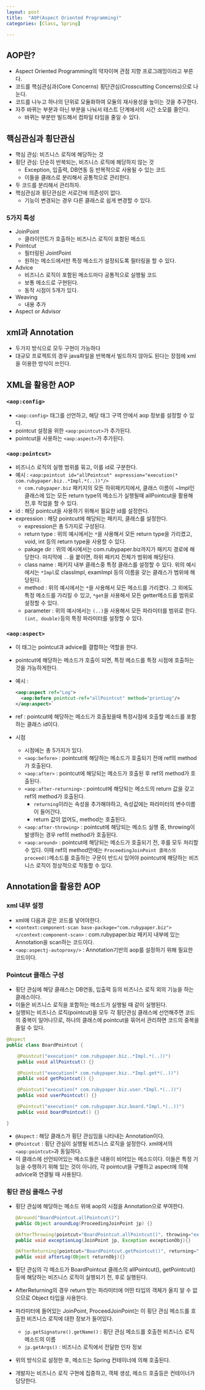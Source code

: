 ```yaml
---
layout: post
title:  "AOP(Aspect Oriented Programming)"
categories: [Class, Spring]

---
```


## AOP란?
- Aspect Oriented Programming의 약자이며 관점 지향 프로그래밍이라고 부른다.
- 코드를 핵심관심과(Core Concerns) 횡단관심(Crosscutting Concerns)으로 나눈다.
- 코드를 나누고 하나의 단위로 모듈화하여 모듈의 재사용성을 높이는 것을 추구한다.
- 자주 바뀌는 부분과 아닌 부분을 나눠서 테스트 단계에서의 시간 소모를 줄인다.
  - 바뀌는 부분만 빌드해서 컴파일 타임을 줄일 수 있다.

## 핵심관심과 횡단관심
- 핵심 관심: 비즈니스 로직에 해당하는 것
- 횡단 관심: 단순히 반복되는, 비즈니스 로직에 해당하지 않는 것
  - Exception, 입출력, DB연동 등 반복적으로 사용될 수 있는 코드
  - 이들을 클래스로 분리해서 공통적으로 관리한다.
- 두 코드를 분리해서 관리하자.
- 핵심관심과 횡단관심은 서로간에 의존성이 없다.
  - 기능이 변경되는 경우 다른 클래스로 쉽게 변경할 수 있다.

### 5가지 특성
- JoinPoint
  - 클라이언트가 호출하는 비즈니스 로직이 포함된 메소드
- Pointcut
  - 필터링된 JointPoint
  - 원하는 메소드에서만 특정 메소드가 설정되도록 필터링을 할 수 있다.
- Advice
  - 비즈니스 로직이 포함된 메소드마다 공통적으로 실행될 코드
  - 보통 메소드로 구현된다.
  - 동작 시점이 5개가 있다.
- Weaving
  - 내용 추가
- Aspect or Advisor


## xml과 Annotation
- 두가지 방식으로 모두 구현이 가능하다
- 대규모 프로젝트의 경우 java파일을 반복해서 빌드하지 않아도 된다는 장점에 xml을 이용한 방식이 쓰인다.

## XML을 활용한 AOP
### `<aop:config>`
- `<aop:config>` 태그를 선언하고, 해당 태그 구역 안에서 aop 정보를 설정할 수 있다.
- pointcut 설정을 위한 `<aop:pointcut>`가 추가된다.
- pointcut을 사용하는 `<aop:aspect>`가 추가된다.

### `<aop:pointcut>`
- 비즈니스 로직의 실행 범위를 묶고, 이를 id로 구분한다.
- 예시 : `<aop:pointcut id="allPointcut" expression="execution(* com.rubypaper.biz..*Impl.*(..))"/>`
  - `com.rubypaper.biz` 패키지의 모든 하위패키지에서, 클래스 이름이 ~Impl인 클래스에 있는 모든 return type의 메소드가 실행될때 allPointcut을 활용해 전,후 작업을 할 수 있다.
- id : 해당 pointcut을 사용하기 위해서 필요한 id를 설정한다.
- expression : 해당 pointcut에 해당되는 패키지, 클래스를 설정한다.
  - expression은 총 5가지로 구성된다.
  - return type : 위의 예시에서는 `*`을 사용해서 모든 return type을 가리켰고, void, int 등의 return type을 사용할 수 있다.
  - pakage dir : 위의 예시에서는 com.rubypaper.biz까지가 패키지 경로에 해당한다. 마지막에 `..`을 붙이면, 하위 패키지 전체가 범위에 해당된다.
  - class name : 패키지 내부 클래스중 특정 클래스를 설정할 수 있다. 위의 예시에서는 `*Impl`로 classImpl, examImpl 등의 이름을 갖는 클래스가 범위에 해당된다.
  - method : 위의 예시에서는 `*`을 사용해서 모든 메소드를 가리켰다. 그 외에도 특정 메소드를 가리킬 수 있고, `*get`을 사용해서 모든 getter메소드를 범위로 설정할 수 있다.
  - parameter : 위의 예시에서는 `(..)`을 사용해서 모든 파라미터를 범위로 한다. `(int, double)`등의 특정 파라미터를 설정할 수 있다.

### `<aop:aspect>`
- 이 태그는 pointcut과 advice를 결합하는 역할을 한다.
- pointcut에 해당하는 메소드가 호출이 되면, 특정 메소드를 특정 시점에 호출하는 것을 가능하게한다.
- 예시 :

  ```xml
  <aop:aspect ref="Log">
	<aop:before pointcut-ref="allPointcut" method="printLog"/>
  </aop:aspect>`
  ```

- ref : pointcut에 해당하는 메소드가 호출됬을때 특정시점에 호출할 메소드를 포함하는 클래스 id이다.
- 시점
  - 시점에는 총 5가지가 있다.
  - `<aop:before>` : pointcut에 해당하는 메소드가 호출되기 전에 ref의 method가 호출된다.
  - `<aop:after>` : pointcut에 해당되는 메소드가 호출된 후 ref의 method가 호출된다.
  - `<aop:after-returning>` : pointcut에 해당되는 메소드의 return 값을 갖고 ref의 method가 호출된다.
    - `returning`이라는 속성을 추가해야하고, 속성값에는 파라미터의 변수이름이 들어간다.
    - return 값이 없어도, method는 호출된다.
  - `<aop:after-throwing>` : pointcut에 해당되는 메소드 실행 중, throwing이 발생하는 경우 ref의 method가 호출된다.
  - `<aop:around>` : pointcut에 해당되는 메소드가 호출되기 전, 후를 모두 처리할 수 있다. 이때 ref의 method안에는 `ProceedingJoinPoint 클래스의 proceed()`메소드를 호출하는 구문이 반드시 있어야 pointcut에 해당하는 비즈니스 로직이 정상적으로 작동할 수 있다.


## Annotation을 활용한 AOP
### xml 내부 설정
- xml에 다음과 같은 코드를 넣어야한다.
- `<context:component-scan base-package="com.rubypaper.biz"></context:component-scan>` : com.rubypaper.biz 패키지 내부에 있는 Annotation을 scan하는 코드이다.
- `<aop:aspectj-autoproxy/>` : Annotation기반의 aop를 설정하기 위해 필요한 코드이다.

### Pointcut 클래스 구성
- 횡단 관심에 해당 클래스는 DB연동, 입출력 등의 비즈니스 로직 외의 기능을 하는 클래스이다.
- 이들은 비즈니스 로직을 포함하는 메소드가 실행될 때 같이 실행된다.
- 실행되는 비즈니스 로직(pointcut)을 모두 각 횡단관심 클래스에 선언해주면 코드의 중복이 일어나므로, 하나의 클래스에 pointcut을 묶어서 관리하면 코드의 중복을 줄일 수 있다.

```java
@Aspect
public class BoardPointcut {

	@Pointcut("execution(* com.rubypaper.biz..*Impl.*(..))")
	public void allPointcut() {}

	@Pointcut("execution(* com.rubypaper.biz..*Impl.get*(..))")
	public void getPointcut() {}

	@Pointcut("execution(* com.rubypaper.biz.user.*Impl.*(..))")
	public void userPointcut() {}

	@Pointcut("execution(* com.rubypaper.biz.board.*Impl.*(..))")
	public void boardPointcut() {}

}
```

- `@Aspect` : 해당 클래스가 횡단 관심임을 나타내는 Annotation이다.
- `@Pointcut` : 횡단 관심이 실행될 비즈니스 로직을 설정한다. xml에서의 `<aop:pointcut>`과 동일하다.
- 이 클래스에 선언되어있는 메소드들은 내용이 비어있는 메소드이다. 이들은 특정 기능을 수행하기 위해 있는 것이 아니라, 각 pointcut을 구별하고 aspect에 의해 advice와 연결될 때 사용된다.


### 횡단 관심 클래스 구성
- 횡단 관심에 해당하는 메소드 위에 aop의 시점을 Annotation으로 부여한다.
  ```java
  @Around("BoardPointcut.allPointcut()")
  public Object aroundLog(ProceedingJoinPoint jp) {}

  @AfterThrowing(pointcut="BoardPointcut.allPointcut()", throwing="exceptionObj")
  public void exceptionLog(JoinPoint jp, Exception exceptionObj){}

  @AfterReturning(pointcut="BoardPointcut.getPointcut()", returning="returnObj")
  public void afterLog(Object returnObj){}
  ```

- 횡단 관심의 각 메소드가 BoardPointcut 클래스의 allPointcut(), getPointcut()등에 해당하는 비즈니스 로직이 실행되기 전, 후로 실행된다.
- AfterReturning의 경우 return 받는 파라미터에 어떤 타입의 객체가 올지 알 수 없으므로 Object 타입을 사용한다.
- 파라미터에 들어있는 JoinPoint, ProceedJoinPoint는 이 횡단 관심 메소드를 호출한 비즈니스 로직에 대한 정보가 들어있다.
  - `jp.getSignature().getName()` : 횡단 관심 메소드를 호출한 비즈니스 로직 메소드의 이름
  - `jp.getArgs()` : 비즈니스 로직에서 전달한 인자 정보

- 위의 방식으로 설정한 후, 메소드는 Spring 컨테이너에 의해 호출된다.
- 개발자는 비즈니스 로직 구현에 집중하고, 객체 생성, 메소드 호출등은 컨테이너가 담당한다.